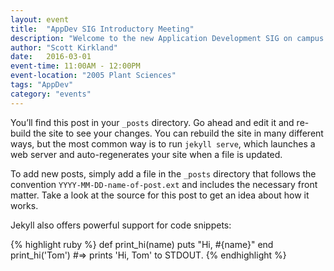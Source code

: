 ```yaml
---
layout: event
title:  "AppDev SIG Introductory Meeting"
description: "Welcome to the new Application Development SIG on campus w/ tech discussion and a review of developer survey results"
author: "Scott Kirkland"
date:   2016-03-01
event-time: 11:00AM - 12:00PM
event-location: "2005 Plant Sciences"
tags: "AppDev"
category: "events"
---
```


You’ll find this post in your `_posts` directory. Go ahead and edit it and re-build the site to see your changes. You can rebuild the site in many different ways, but the most common way is to run `jekyll serve`, which launches a web server and auto-regenerates your site when a file is updated.

To add new posts, simply add a file in the `_posts` directory that follows the convention `YYYY-MM-DD-name-of-post.ext` and includes the necessary front matter. Take a look at the source for this post to get an idea about how it works.

Jekyll also offers powerful support for code snippets:

{% highlight ruby %}
def print_hi(name)
  puts "Hi, #{name}"
end
print_hi('Tom')
#=> prints 'Hi, Tom' to STDOUT.
{% endhighlight %}
